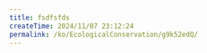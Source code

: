 ```yaml
---
title: fsdfsfds
createTime: 2024/11/07 23:12:24
permalink: /ko/EcologicalConservation/g9k52edQ/
---
```

